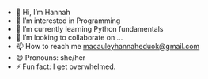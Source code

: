 - 👋 Hi, I’m Hannah 
- 👀 I’m interested in Programming
- 🌱 I’m currently learning Python fundamentals
- 💞️ I’m looking to collaborate on ...
- 📫 How to reach me macauleyhannaheduok@gmail.com
- 😄 Pronouns: she/her
- ⚡ Fun fact: I get overwhelmed.

<!---
Mae7-PM/Mae7-PM is a ✨ special ✨ repository because its `README.md` (this file) appears on your GitHub profile.
You can click the Preview link to take a look at your changes.
--->
